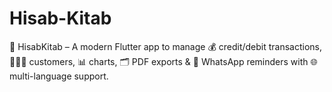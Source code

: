# Hisab-Kitab
📱 HisabKitab – A modern Flutter app to manage 💰 credit/debit transactions, 🧑‍🤝‍🧑 customers, 📊 charts, 🗂️ PDF exports &amp; 🔔 WhatsApp reminders with 🌐 multi-language support.
